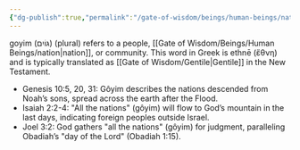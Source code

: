 ```yaml
---
{"dg-publish":true,"permalink":"/gate-of-wisdom/beings/human-beings/nation/","tags":["#GateWisdom","Being","HumanBeing"]}
---
```


goyim (גּוֹיִם) (plural) refers to a people, [[Gate of Wisdom/Beings/Human Beings/nation\|nation]], or community. 
This word in Greek is ethnē (ἔθνη) and is typically translated as [[Gate of Wisdom/Gentile\|Gentile]] in the New Testament. 

- Genesis 10:5, 20, 31: Gôyim describes the nations descended from Noah’s sons, spread across the earth after the Flood.
- Isaiah 2:2-4: "All the nations" (gôyim) will flow to God’s mountain in the last days, indicating foreign peoples outside Israel.
- Joel 3:2: God gathers "all the nations" (gôyim) for judgment, paralleling Obadiah’s "day of the Lord" (Obadiah 1:15).


